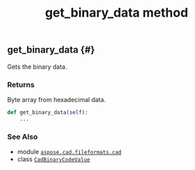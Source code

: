 ﻿---
title: get_binary_data method
second_title: Aspose.CAD for Python via .NET API References
description: 
type: docs
weight: 30
url: /aspose.cad.fileformats.cad/cadbinarycodevalue/get_binary_data/
is_root: false
---

## get_binary_data {#}

Gets the binary data.


### Returns 


Byte array from hexadecimal data.


```python
def get_binary_data(self):
    ...
```





### See Also
* module [`aspose.cad.fileformats.cad`](../../)
* class [`CadBinaryCodeValue`](/cad/python-net/aspose.cad.fileformats.cad/cadbinarycodevalue)
